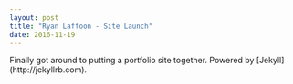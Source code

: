 ```yaml
---
layout: post
title: "Ryan Laffoon - Site Launch"
date: 2016-11-19
---
```


<p>Finally got around to putting a portfolio site together. 
Powered by [Jekyll](http://jekyllrb.com).
</p>
